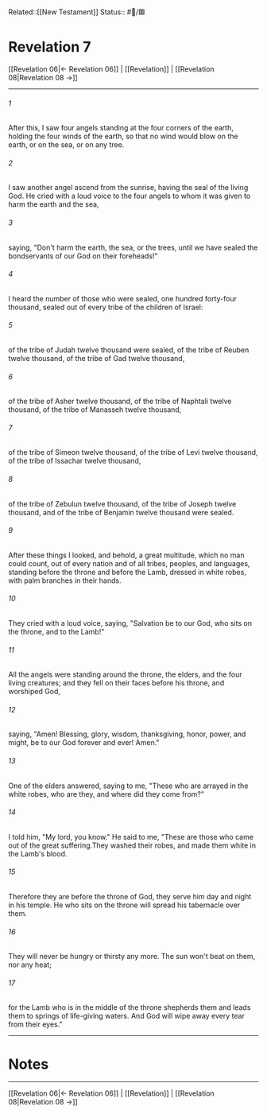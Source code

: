 Related::[[New Testament]]
Status:: #📖/🟥
# Revelation 7

[[Revelation 06|← Revelation 06]] | [[Revelation]] | [[Revelation 08|Revelation 08 →]]
***



###### 1 
After this, I saw four angels standing at the four corners of the earth, holding the four winds of the earth, so that no wind would blow on the earth, or on the sea, or on any tree. 

###### 2 
I saw another angel ascend from the sunrise, having the seal of the living God. He cried with a loud voice to the four angels to whom it was given to harm the earth and the sea, 

###### 3 
saying, "Don't harm the earth, the sea, or the trees, until we have sealed the bondservants of our God on their foreheads!" 

###### 4 
I heard the number of those who were sealed, one hundred forty-four thousand, sealed out of every tribe of the children of Israel: 

###### 5 
of the tribe of Judah twelve thousand were sealed, of the tribe of Reuben twelve thousand, of the tribe of Gad twelve thousand, 

###### 6 
of the tribe of Asher twelve thousand, of the tribe of Naphtali twelve thousand, of the tribe of Manasseh twelve thousand, 

###### 7 
of the tribe of Simeon twelve thousand, of the tribe of Levi twelve thousand, of the tribe of Issachar twelve thousand, 

###### 8 
of the tribe of Zebulun twelve thousand, of the tribe of Joseph twelve thousand, and of the tribe of Benjamin twelve thousand were sealed. 

###### 9 
After these things I looked, and behold, a great multitude, which no man could count, out of every nation and of all tribes, peoples, and languages, standing before the throne and before the Lamb, dressed in white robes, with palm branches in their hands. 

###### 10 
They cried with a loud voice, saying, "Salvation be to our God, who sits on the throne, and to the Lamb!" 

###### 11 
All the angels were standing around the throne, the elders, and the four living creatures; and they fell on their faces before his throne, and worshiped God, 

###### 12 
saying, "Amen! Blessing, glory, wisdom, thanksgiving, honor, power, and might, be to our God forever and ever! Amen." 

###### 13 
One of the elders answered, saying to me, "These who are arrayed in the white robes, who are they, and where did they come from?" 

###### 14 
I told him, "My lord, you know." He said to me, "These are those who came out of the great suffering.They washed their robes, and made them white in the Lamb's blood. 

###### 15 
Therefore they are before the throne of God, they serve him day and night in his temple. He who sits on the throne will spread his tabernacle over them. 

###### 16 
They will never be hungry or thirsty any more. The sun won't beat on them, nor any heat; 

###### 17 
for the Lamb who is in the middle of the throne shepherds them and leads them to springs of life-giving waters. And God will wipe away every tear from their eyes."

---
# Notes


***
[[Revelation 06|← Revelation 06]] | [[Revelation]] | [[Revelation 08|Revelation 08 →]]
